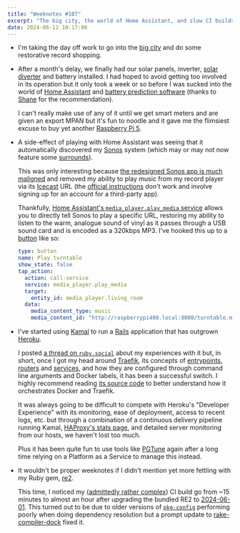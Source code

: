 ```yaml
---
title: "Weeknotes #107"
excerpt: "The big city, the world of Home Assistant, and slow CI builds."
date: 2024-06-12 10:17:00
---
```

*   I'm taking the day off work to go into the [big city](https://en.wikipedia.org/wiki/Leeds) and do some restorative record shopping.

*   After a month's delay, we finally had our solar panels, inverter, [solar diverter](https://www.marlec.co.uk/product/solar-iboost/) and battery installed. I had hoped to avoid getting too involved in its operation but it only took a week or so before I was sucked into the world of [Home Assistant](https://www.home-assistant.io/) and [battery prediction software](https://springfall2008.github.io/batpred/) (thanks to [Shane](https://haikushane.com/) for the recommendation).

    I can't really make use of any of it until we get smart meters and are given an export MPAN but it's fun to noodle and it gave me the flimsiest excuse to buy yet another [Raspberry Pi 5](https://www.raspberrypi.com/products/raspberry-pi-5/).

*   A side-effect of playing with Home Assistant was seeing that it automatically discovered my [Sonos](https://www.sonos.com/en-us/home) system (which may or may not now feature some [surrounds](https://www.sonos.com/en-gb/shop/era-100)).

    This was only interesting because [the redesigned Sonos app is much maligned](https://www.theverge.com/2024/5/8/24151704/sonos-new-app-bad-reviews-missing-features) and removed my ability to play music from my record player via its [Icecast](https://icecast.org/) URL (the [official instructions](https://help.tunein.com/en/support/solutions/articles/151000172377-what-is-a-custom-url-and-how-can-i-add-it-to-sonos-) don't work and involve signing up for an account for a third-party app).

    Thankfully, [Home Assistant's `media_player.play_media` service](https://www.home-assistant.io/integrations/media_player/#service-media_playerplay_media) allows you to directly tell Sonos to play a specific URL, restoring my ability to listen to the warm, analogue sound of vinyl as it passes through a USB sound card and is encoded as a 320kbps MP3. I've hooked this up to a [button](https://www.home-assistant.io/dashboards/button/) like so:

    ```yaml
    type: button
    name: Play turntable
    show_state: false
    tap_action:
      action: call-service
      service: media_player.play_media
      target:
        entity_id: media_player.living_room
      data:
        media_content_type: music
        media_content_id: "http://raspberrypi400.local:8000/turntable.mp3"
    ```

*   I've started using [Kamal](https://kamal-deploy.org/) to run a [Rails](https://rubyonrails.org/) application that has outgrown [Heroku](https://www.heroku.com/).

    I posted [a thread on `ruby.social`](https://ruby.social/@mudge/112512055758427469) about my experiences with it but, in short, once I got my head around [Traefik](https://ruby.social/@mudge/112512055758427469), its concepts of [entrypoints](https://doc.traefik.io/traefik/routing/entrypoints/), [routers](https://doc.traefik.io/traefik/routing/routers/) and [services](https://doc.traefik.io/traefik/routing/services/), and how they are configured through command line arguments and Docker labels, it has been a successful switch. I highly recommend reading [its source code](https://github.com/basecamp/kamal) to better understand how it orchestrates Docker and Traefik.
    
    It was always going to be difficult to compete with Heroku's "Developer Experience" with its monitoring, ease of deployment, access to recent logs, etc. but through a combination of a continuous delivery pipeline running Kamal, [HAProxy's stats page](https://www.haproxy.com/blog/exploring-the-haproxy-stats-page), and detailed server monitoring from our hosts, we haven't lost too much.

    Plus it has been quite fun to use tools like [PGTune](https://pgtune.leopard.in.ua/) again after a long time relying on a Platform as a Service to manage this instead.

*   It wouldn't be proper weeknotes if I didn't mention yet more fettling with my Ruby gem, [re2](https://github.com/mudge/re2).

    This time, I noticed my ([admittedly rather complex](https://github.com/mudge/re2/blob/020fc8097113196f1a1e28b4badffd4577763707/.github/workflows/tests.yml)) CI build go from ~15 minutes to almost an hour after upgrading the bundled RE2 to [2024-06-01](https://github.com/google/re2/releases/tag/2024-06-01). This turned out to be due to older versions of [`pkg-config`](https://www.freedesktop.org/wiki/Software/pkg-config/) performing poorly when doing dependency resolution but a prompt update to [rake-compiler-dock](https://github.com/rake-compiler/rake-compiler-dock/releases/tag/v1.5.1) fixed it.

